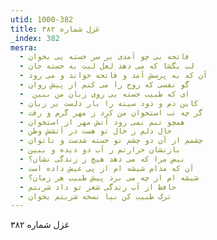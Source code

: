 ```yaml
---
utid: 1000-382
title: غزل شماره ۳۸۲
_index: 382
mesra:
  - فاتحه یی چو آمدی بر سر خسته یی بخوان
  - لب بگشا که می دهد لعل لبت به خسته جان
  - آن که به پرسش آمد و فاتحه خواند و می رود
  - گو نفسی که روح را می کنم از پیش روان
  - ‌ ای که طبیب خسته یی روی زبان من ببین
  - کاین دم و دود سینه را بار دلست بر زبان
  - گر چه تب استخوان من کرد ز مهر گرم و رفت
  - همچو تبم نمی رود آتش مهر از استخوان
  - حال دلم ز خال تو هست در آتشش وطن
  - چشمم از آن دو چشم تو خسته شدست و ناتوان
  - بازنشان حرارتم ز آب دو دیده و ببین
  - نبض مرا که می دهد هیچ ز زندگی نشان؟
  - آن که مدام شیشه ام از پی عیش داده است
  - شیشه ام از چه می برد پیش طبیب هر زمان؟
  - حافظ از آب زندگی شعر تو داد شربتم
  - ترک طبیب کن بیا نسخه شربتم بخوان
---
```

غزل شماره ۳۸۲
